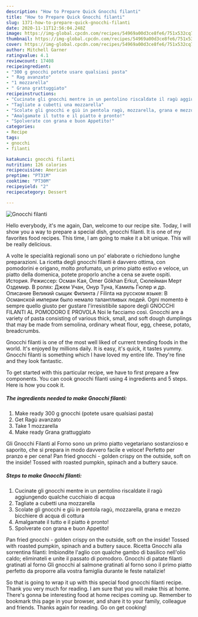 ```yaml
---
description: "How to Prepare Quick Gnocchi filanti"
title: "How to Prepare Quick Gnocchi filanti"
slug: 1371-how-to-prepare-quick-gnocchi-filanti
date: 2020-11-11T12:56:04.248Z
image: https://img-global.cpcdn.com/recipes/54969a00d3ce8fe6/751x532cq70/gnocchi-filanti-recipe-main-photo.jpg
thumbnail: https://img-global.cpcdn.com/recipes/54969a00d3ce8fe6/751x532cq70/gnocchi-filanti-recipe-main-photo.jpg
cover: https://img-global.cpcdn.com/recipes/54969a00d3ce8fe6/751x532cq70/gnocchi-filanti-recipe-main-photo.jpg
author: Mitchell Garner
ratingvalue: 4.1
reviewcount: 17408
recipeingredient:
- "300 g gnocchi potete usare qualsiasi pasta"
- " Rag avanzato"
- "1 mozzarella"
- " Grana grattuggiato"
recipeinstructions:
- "Cucinate gli gnocchi mentre in un pentolino riscaldate il ragù aggiungendo qualche cucchiaio di acqua"
- "Tagliate a cubetti una mozzarella"
- "Scolate gli gnocchi e giù in pentola ragù, mozzarella, grana e mezzo bicchiere di acqua di cottura"
- "Amalgamate il tutto e il piatto è pronto!"
- "Spolverate con grana e buon Appetito!"
categories:
- Recipe
tags:
- gnocchi
- filanti

katakunci: gnocchi filanti 
nutrition: 126 calories
recipecuisine: American
preptime: "PT31M"
cooktime: "PT30M"
recipeyield: "2"
recipecategory: Dessert

---
```



![Gnocchi filanti](https://img-global.cpcdn.com/recipes/54969a00d3ce8fe6/751x532cq70/gnocchi-filanti-recipe-main-photo.jpg)

Hello everybody, it's me again, Dan, welcome to our recipe site. Today, I will show you a way to prepare a special dish, gnocchi filanti. It is one of my favorites food recipes. This time, I am going to make it a bit unique. This will be really delicious.

A volte le specialità regionali sono un po&#39; elaborate o richiedono lunghe preparazioni. La ricetta degli gnocchi filanti è davvero ottima, con pomodorini e origano, molto profumato, un primo piatto estivo e veloce, un piatto della domenica, potete proporlo anche a cena se avete ospiti. История. Режиссер: Осман Кая, Ömer Gökhan Erkut, Сюлейман Мерт Оздемир. В ролях: Джем Учан, Онур Туна, Камиль Гюлер и др. Описание Великий сыщик Филинта / Filinta на русском языке: В Османской империи было немало талантливых людей. Ogni momento è sempre quello giusto per gustare l&#39;irresistibile sapore degli GNOCCHI FILANTI AL POMODORO E PROVOLA Noi le facciamo così. Gnocchi are a variety of pasta consisting of various thick, small, and soft dough dumplings that may be made from semolina, ordinary wheat flour, egg, cheese, potato, breadcrumbs.

Gnocchi filanti is one of the most well liked of current trending foods in the world. It's enjoyed by millions daily. It is easy, it's quick, it tastes yummy. Gnocchi filanti is something which I have loved my entire life. They're fine and they look fantastic.


To get started with this particular recipe, we have to first prepare a few components. You can cook gnocchi filanti using 4 ingredients and 5 steps. Here is how you cook it.

<!--inarticleads1-->

##### The ingredients needed to make Gnocchi filanti:

1. Make ready 300 g gnocchi (potete usare qualsiasi pasta)
1. Get  Ragù avanzato
1. Take 1 mozzarella
1. Make ready  Grana grattuggiato


Gli Gnocchi Filanti al Forno sono un primo piatto vegetariano sostanzioso e saporito, che si prepara in modo davvero facile e veloce! Perfetto per pranzo e per cena! Pan fried gnocchi - golden crispy on the outside, soft on the inside! Tossed with roasted pumpkin, spinach and a buttery sauce. 

<!--inarticleads2-->

##### Steps to make Gnocchi filanti:

1. Cucinate gli gnocchi mentre in un pentolino riscaldate il ragù aggiungendo qualche cucchiaio di acqua
1. Tagliate a cubetti una mozzarella
1. Scolate gli gnocchi e giù in pentola ragù, mozzarella, grana e mezzo bicchiere di acqua di cottura
1. Amalgamate il tutto e il piatto è pronto!
1. Spolverate con grana e buon Appetito!


Pan fried gnocchi - golden crispy on the outside, soft on the inside! Tossed with roasted pumpkin, spinach and a buttery sauce. Ricetta Gnocchi alla sorrentina filanti: Imbiondite l&#39;aglio con qualche gambo di basilico nell&#39;olio caldo; eliminateli e unite il passato di pomodoro. Gnocchi di patate filanti gratinati al forno Gli gnocchi al salmone gratinati al forno sono il primo piatto perfetto da proporre alla vostra famiglia durante le feste natalizie! 

So that is going to wrap it up with this special food gnocchi filanti recipe. Thank you very much for reading. I am sure that you will make this at home. There's gonna be interesting food at home recipes coming up. Remember to bookmark this page in your browser, and share it to your family, colleague and friends. Thanks again for reading. Go on get cooking!
